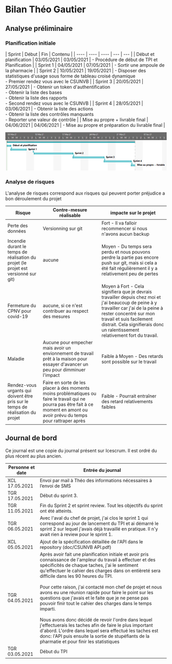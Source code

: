 # Bilan Théo Gautier

## Analyse préliminaire

### Planification initiale

| Sprint | Début | Fin | Contenu | 
| ---- | ---- | ---- | --- | --- |
| Début et planification | 03/05/2021 | 03/05/2021 | - Procédure de début de TPI et Planification |
| Sprint 1 | 04/05/2021 | 07/05/2021 | - Sortir une ampoule de la pharmacie |
| Sprint 2 | 10/05/2021 | 19/05/2021 | - Disposer des statistiques d'usage sous forme de tableau croisé dynamique<br> - Premier rendez vous avec le CSUNVB | 
| Sprint 3 | 20/05/2021 | 27/05/2021 | - Obtenir un token d'authentification<br> - Obtenir la liste des bases<br> - Obtenir la liste des rapports<br> - Second rendez vous avec le CSUNVB |
| Sprint 4 | 28/05/2021 | 03/06/2021 | - Obtenir la liste des actions<br> - Obtenir la liste des contrôles manquants<br> - Reporter une valeur de contrôle |
|  Mise au propre + livrable final | 04/06/2021 | 04/06/2021 | - Mise au propre et préparation du livrable final |

![diagram de grant](images/Planification_initiale_diagram.png)

### Analyse de risques
L'analyse de risques correspond aux risques qui peuvent porter préjudice a bon déroulement du projet

| Risque | Contre-mesure réalisable | impacte sur le projet |
| ---- | ----| ---- |
| Perte des données | Versionning sur git | Fort - Il va falloir recommencer si nous n'avons aucun backup |
| Incendie durant le temps de réalisation du projet (le projet est versionné sur git) | aucune | Moyen - Du temps sera perdu et nous pouvons perdre la partie pas encore push sur git, mais si cela a été fait régulièrement il y a relativement peu de pertes | 
| Fermeture du CPNV pour covid-19 | aucune, si ce n'est contribuer au respect des mesures | Moyen à Fort - Cela signifiera que je devrais travailler depuis chez moi et j'ai beaucoup de peine à y travailler car j'ai de la peine à rester concentré sur mon travail et suis facilement distrait. Cela signifierais donc un ralentissement relativement fort du travail. |
| Maladie | Aucune pour empecher mais avoir un envionnement de travail prêt à la maison pour essayer d'avancer un peu pour dimminuer l'impact | Faible à Moyen - Des retards sont possible sur le travail |
| Rendez-vous urgants qui doivent être pris sur le temps de réalisation du projet | Faire en sorte de les placer à des moments moins problématiques ou faire le travail qui ne pourra pas être fait à ce moment en amont ou avoir prévu du temps pour rattraper après | Faible - Pourrait entraîner des retard relativements faibles |


## Journal de bord

Ce journal est une copie du journal présent sur Icescrum. Il est ordré du plus récent au plus ancien.

| Personne et date | Entrée du journal |
| --- | --- |
| XCL 17.05.2021 | Envoi par mail à Théo des informations nécessaires à l’envoi de SMS |
| TGR 17.05.2021 | Début du sprint 3. | 
| TGR 11.05.2021 | Fin du Sprint 2 et sprint review. Tout les objectifs du sprint ont été atteints. |
| TGR 06.05.2021 | Avec l'aval du chef de projet, j'ai clos le sprint 1 qui correspond au jour de lancement du TPI et ai démarré le sprint 2 sur lequel j'avais déjà travaillé en pratique. Il n'y avait rien à review pour le sprint 1. |
| XCL 05.05.2021 | Ajout de la spécification détaillée de l'API dans le repository (doc/CSUNVB API.pdf) |
| TGR 04.05.2021 | Après avoir fait une planification initiale et avoir pris connaissance de l'ampleur du travail à effectuer et des spécificités de chaque taches, j'ai le sentiment qu'effectuer le cahier des charges dans on entièreté sera difficile dans les 90 heures du TPI.<br><br> Pour cette raison, j'ai contacté mon chef de projet et nous avons eu une réunion rapide pour faire le point sur les questions que j'avais et le faite que je ne pense pas pouvoir finir tout le cahier des charges dans le temps imparti.<br><br> Nous avons donc décidé de revoir l'ordre dans lequel j'effectuerais les taches afin de faire le plus important d'abord. L'ordre dans lequel sera effectué les taches est donc:  l'API puis ensuite la sortie de stupéfiants de la pharmatie et pour finir les statistiques |
| TGR 03.05.2021 | Début du TPI |




